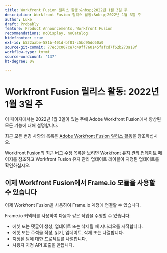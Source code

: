 ```yaml
---
title: Workfront Fusion 릴리스 활동:&nbsp;2022년 1월 3일 주
description: Workfront Fusion 릴리스 활동:&nbsp;2022년 1월 3일 주
author: Luke
draft: Probably
feature: Product Announcements, Workfront Fusion
recommendations: noDisplay, noCatalog
hidefromtoc: true
exl-id: b532aabe-581b-401d-bf81-c5bd95dd60a0
source-git-commit: 77ec3c007ce7c49ff760145fafcd7f62b273a18f
workflow-type: tm+mt
source-wordcount: '137'
ht-degree: 0%

---
```


# Workfront Fusion 릴리스 활동: 2022년 1월 3일 주

이 페이지에서는 2022년 1월 3일이 있는 주에 Adobe Workfront Fusion에서 향상된 모든 기능에 대해 설명합니다.

최근 모든 변경 사항의 목록은 [Adobe Workfront Fusion 릴리스 활동](/help/workfront-fusion/fusion-product-releases/fusion-release-activity.md)을 참조하십시오.

Workfront Fusion의 최근 버그 수정 목록을 보려면 [Workfront 유지 관리 업데이트](https://experienceleague.adobe.com/docs/workfront-known-issues/releases/current-updates.html?lang=ko) 페이지를 참조하고 Workfront Fusion 유지 관리 업데이트 레이블이 지정된 업데이트를 확인하십시오.

## 이제 Workfront Fusion에서 Frame.io 모듈을 사용할 수 있습니다

이제 Workfront Fusion을 사용하여 Frame.io 계정에 연결할 수 있습니다.

Frame.io 커넥터를 사용하여 다음과 같은 작업을 수행할 수 있습니다.

* 에셋 또는 댓글이 생성, 업데이트 또는 삭제될 때 시나리오를 시작합니다.
* 에셋 또는 주석을 작성, 읽기, 업데이트, 삭제 또는 나열합니다.
* 지정된 팀에 대한 프로젝트를 나열합니다.
* 사용자 지정 API 호출을 만듭니다.
